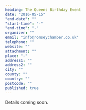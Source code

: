 ```yaml
---
heading: The Queens Birthday Event
date: "2016-05-15"
"end-date": ""
"start-time": "-"
"end-time": "-"
organizer: ""
email: "info@romseychamber.co.uk"
telephone: ""
website: ""
attachment: ""
place: "-"
address1: ""
address2: ""
city: ""
county: ""
country: ""
postcode: ""
published: true
---
```


Details coming soon.